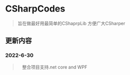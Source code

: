 # CSharpCodes
> 旨在做最好用最简单的CShaprpLib  方便广大CSharper 

## 更新内容

### 2022-6-30 
>　整合项目支持.net core  and WPF

